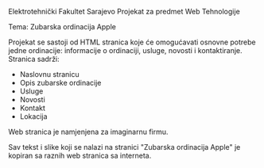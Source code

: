 
Elektrotehnički Fakultet Sarajevo
Projekat za predmet Web Tehnologije 

Tema: Zubarska ordinacija Apple

Projekat se sastoji od HTML stranica koje će omogućavati osnovne potrebe jedne ordinacije: informacije o ordinaciji, usluge, novosti i kontaktiranje. 
Stranica sadrži:
- Naslovnu stranicu 
- Opis zubarske ordinacije
- Usluge
- Novosti
- Kontakt
- Lokacija

Web stranica je namjenjena za imaginarnu firmu.

Sav tekst i slike koji se nalazi na stranici "Zubarska ordinacija Apple" je kopiran sa raznih web stranica sa interneta.
